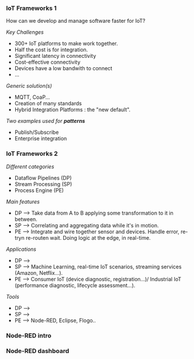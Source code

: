 ### IoT Frameworks 1

How can we develop and manage software faster for IoT?

*Key Challenges*

* 300+ IoT platforms to make work together.
* Half the cost is for integration.
* Significant latency in connectivity
* Cost-effective connectivity
* Devices have a low bandwith to connect
* ...

*Generic solution(s)*

* MQTT, CoaP...
* Creation of many standards
* Hybrid Integration Platforms : the "new default".

*Two examples used for **patterns***

* Publish/Subscribe
* Enterprise integration

### IoT Frameworks 2

*Different categories*

* Dataflow Pipelines (DP)
* Stream Processing (SP)
* Process Engine (PE)

*Main features*

* DP --> Take data from A to B applying some transformation to it in between.
* SP --> Correlating and aggregating data while it's in motion.
* PE --> Integrate and wire together sensor and devices. Handle error, re-tryn re-routen wait. Doing logic at the edge, in real-time.

*Applications*

* DP --> 
* SP --> Machine Learning, real-time IoT scenarios, streaming services (Amazon, Netflix...).
* PE --> Consumer IoT (device diagnostic, registration...)/ Industrial IoT (performance diagnostic, lifecycle assessment...).

*Tools*

* DP -->
* SP --> 
* PE --> Node-RED, Eclipse, Flogo..

### Node-RED intro

### Node-RED dashboard